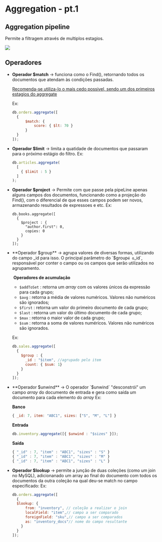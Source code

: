 # Aggregation - pt.1

## Aggregation pipeline 

Permite a filtragem através de multiplos estagios. 

![](/home/tenari/.config/Typora/typora-user-images/image-20211124133240505.png)



## Operadores

* **Operador $match** -> funciona como o Find(), retornando todos os documentos que  atendam às condições passadas.

  <u>Recomenda-se utiliza-lo o mais cedo possivel, sendo um dos primeiros estagios do aggregate</u>

  Ex: 

  ```javascript
  db.orders.aggregate([
  	{
  		$match: {
  			score: { $lt: 70 }
  		}
  	}
  ]);
  ```

* **Operador $limit** -> limita a quatidade de documentos que passaram para o próximo estágio do filtro.
  Ex:

  ```javascript
  db.articles.aggregate(
    [
      { $limit : 5 }
    ]
  );
  ```

* **Operador $project** -> Permite com que passe pela pipeLine apenas alguns campos dos documentos, funcionando como a projeção do Find(), com o diferencial de que esses campos podem ser novos, armazenando resultados de expressoes e etc.
  Ex:

  ```
  db.books.aggregate([
    {
      $project : {
        "author.first": 0,
        copies: 0
      }
    }
  ]);
  ```

* **Operador $group** -> agrupa valores de diversas formas, utilizando do campo _id para isso.
  O principal parâmetro do `$group` é o `_id`,  responsável por conter o campo ou os campos que serão utilizados no agrupamento.

  ​	**Operadores de acumulação**

  - `$addToSet` : retorna um *array* com os valores únicos da expressão para cada grupo;
  - `$avg` : retorna a média de valores numéricos. Valores não numéricos são ignorados;
  - `$first` : retorna um valor do primeiro documento de cada grupo;
  - `$last` : retorna um valor do último documento de cada grupo;
  - `$max` : retorna o maior valor de cada grupo;
  - `$sum` : retorna a soma de valores numéricos. Valores não numéricos são ignorados.

  Ex: 

  ```javascript
  db.sales.aggregate([
    {
      $group : {
        _id : "$item", //agrupado pelo item 
        count: { $sum: 1}
      }
    }
  ]);
  ```

* **Operador $unwind** -> O operador `$unwind` "desconstrói" um campo *array* do documento de entrada e gera como saída um documento para cada elemento do *array*
  Ex: 

  **Banco**

  ```javascript
  { _id: 7, item: "ABC1", sizes: ["S", "M", "L"] }
  ```

  **Entrada**

  ```javascript
  db.inventory.aggregate([{ $unwind : "$sizes" }]);
  ```

  **Saída**

  ```javascript
  { "_id" : 7, "item" : "ABC1", "sizes" : "S" }
  { "_id" : 7, "item" : "ABC1", "sizes" : "M" }
  { "_id" : 7, "item" : "ABC1", "sizes" : "L" }
  ```

* **Operador $lookup** -> permite a junção de duas coleções (como um join no MySQL), adicionanado um array ao final do documento com todos os documentos da outra coleção na qual deu-se match no campo especificado:
  Ex: 

  ```javascript
  db.orders.aggregate([
    {
  	$lookup: {
        from: "inventory", // coleção a realizar o join
        localField: "item",// campo a ser comparado
        foreignField: "sku",// campo a ser comparados
        as: "inventory_docs"// nome do campo resultante
      }
    }
  ]);
  ```

  